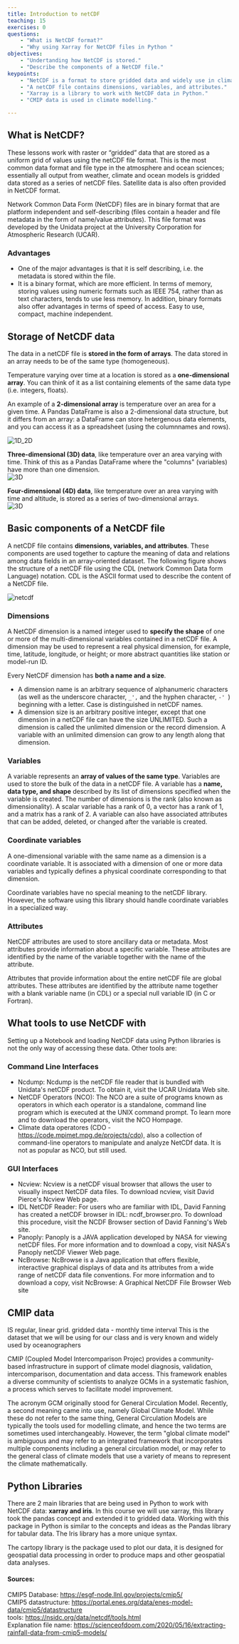```yaml
---
title: Introduction to netCDF
teaching: 15 
exercises: 0 
questions:
    - "What is NetCDF format?"
    - "Why using Xarray for NetCDF files in Python "
objectives:
    - "Undertanding how NetCDF is stored." 
    - "Describe the components of a NetCDF file."
keypoints:
    - "NetCDF is a format to store gridded data and widely use in climate science."
    - "A netCDF file contains dimensions, variables, and attributes."
    - "Xarray is a library to work with NetCDF data in Python."
    - "CMIP data is used in climate modelling."

---
```


## What is NetCDF?
These lessons work with raster or “gridded” data that are stored as a uniform grid of values using the netCDF file format. This is the most common data format and file type in the atmosphere and ocean sciences; essentially all output from weather, climate and ocean models is gridded data stored as a series of netCDF files. Satellite data is also often provided in NetCDF format.    
  
Network Common Data Form (NetCDF) files are in binary format that are platform independent and self-describing (files contain a header and file metadata in the form of name/value attributes). This file format was developed by the Unidata project at the University Corporation for Atmospheric Research (UCAR).  
  
### Advantages
* One of the major advantages is that it is self describing, i.e. the metadata is stored within the file.  
* It is a binary format, which are more efficient. In terms of memory, storing values using numeric formats such as IEEE 754, rather than as text characters, tends to use less memory. In addition, binary formats also offer advantages in terms of speed of access. Easy to use, compact, machine independent.  
  
  
## Storage of NetCDF data
The data in a netCDF file is **stored in the form of arrays**. The data stored in an array needs to be of the same type (homogeneous). 
  
Temperature varying over time at a location is stored as a **one-dimensional array**. You can think of it as a list containing elements of the same data type (i.e. integers, floats).    
  
An example of a **2-dimensional array** is temperature over an area for a given time. A Pandas DataFrame is also a 2-dimensional data structure, but it differs from an array: a DataFrame can store hetergenous data elements, and you can access it as a spreadsheet (using the columnnames and rows).  
  
![1D_2D](../fig/netcdf_1D_2D_array.PNG)  
  
**Three-dimensional (3D) data**, like temperature over an area varying with time. Think of this as a Pandas DataFrame where the "columns" (variables) have more than one dimension.  
![3D](../fig/netcdf_3D.gif)  
  
**Four-dimensional (4D) data**, like temperature over an area varying with time and altitude, is stored as a series of two-dimensional arrays.  
![3D](../fig/netcdf_4D.gif)  
  
## Basic components of a NetCDF file
A netCDF file contains **dimensions, variables, and attributes**. These components are used together to capture the meaning of data and relations among data fields in an array-oriented dataset. The following figure shows the structure of a netCDF file using the CDL (network Common Data form Language) notation. CDL is the ASCII format used to describe the content of a NetCDF file.  
  
![netcdf](../fig/netcdf.png)  
  
  
### Dimensions
A NetCDF dimension is a named integer used to **specify the shape** of one or more of the multi-dimensional variables contained in a netCDF file. A dimension may be used to represent a real physical dimension, for example, time, latitude, longitude, or height; or more abstract quantities like station or model-run ID.  
  
Every NetCDF dimension has **both a name and a size**.  
* A dimension name is an arbitrary sequence of alphanumeric characters (as well as the underscore character, `_',` and the hyphen character, `-' `) beginning with a letter. Case is distinguished in netCDF names. 
* A dimension size is an arbitrary positive integer, except that one dimension in a netCDF file can have the size UNLIMITED. Such a dimension is called the unlimited dimension or the record dimension. A variable with an unlimited dimension can grow to any length along that dimension.     


### Variables
A variable represents an **array of values of the same type**. Variables are used to store the bulk of the data in a netCDF file. 
A variable has a **name, data type, and shape** described by its list of dimensions specified when the variable is created. The number of dimensions is the rank (also known as dimensionality). A scalar variable has a rank of 0, a vector has a rank of 1, and a matrix has a rank of 2. 
A variable can also have associated attributes that can be added, deleted, or changed after the variable is created.

### Coordinate variables
A one-dimensional variable with the same name as a dimension is a coordinate variable. It is associated with a dimension of one or more data variables and typically defines a physical coordinate corresponding to that dimension.

Coordinate variables have no special meaning to the netCDF library. However, the software using this library should handle coordinate variables in a specialized way.

### Attributes
NetCDF attributes are used to store ancillary data or metadata. Most attributes provide information about a specific variable. These attributes are identified by the name of the variable together with the name of the attribute.

Attributes that provide information about the entire netCDF file are global attributes. These attributes are identified by the attribute name together with a blank variable name (in CDL) or a special null variable ID (in C or Fortran).



## What tools to use NetCDF with
Setting up a Notebook and loading NetCDF data using Python libraries is not the only way of accessing these data. Other tools are:

### Command Line Interfaces
* Ncdump: Ncdump is the netCDF file reader that is bundled with Unidata's netCDF product. To obtain it, visit the UCAR Unidata Web site.
* NetCDF Operators (NCO): The NCO are a suite of programs known as operators in which each operator is a standalone, command line program which is executed at the UNIX command prompt. To learn more and to download the operators, visit the NCO Hompage.  
* Climate data operatores (CDO - https://code.mpimet.mpg.de/projects/cdo), also a collection of command-line operators to manipulate and analyze NetCDf data. It is not as popular as NCO, but still used. 

### GUI Interfaces
* Ncview: Ncview is a netCDF visual browser that allows the user to visually inspect NetCDF data files. To download ncview, visit David Pierce's Ncview Web page.
* IDL NetCDF Reader: For users who are familiar with IDL, David Fanning has created a netCDF browser in IDL: ncdf_browser.pro. To download this procedure, visit the NCDF Browser section of David Fanning's Web site.
* Panoply: Panoply is a JAVA application developed by NASA for viewing netCDF files. For more information and to download a copy, visit NASA's Panoply netCDF Viewer Web page.
* NcBrowse: NcBrowse is a Java application that offers flexible, interactive graphical displays of data and its attributes from a wide range of netCDF data file conventions. For more information and to download a copy, visit NcBrowse: A Graphical NetCDF File Browser Web site


## CMIP data

IS regular, linear grid. gridded data - monthly time interval
This is the dataset that we will be using for our class and is very known and widely used by oceanographers

CMIP (Coupled Model Intercomparison Projec) provides a community-based infrastructure in support of climate model diagnosis, validation, intercomparison, documentation and data access. This framework enables a diverse community of scientists to analyze GCMs in a systematic fashion, a process which serves to facilitate model improvement.

The acronym GCM originally stood for General Circulation Model. Recently, a second meaning came into use, namely Global Climate Model. While these do not refer to the same thing, General Circulation Models are typically the tools used for modelling climate, and hence the two terms are sometimes used interchangeably. However, the term "global climate model" is ambiguous and may refer to an integrated framework that incorporates multiple components including a general circulation model, or may refer to the general class of climate models that use a variety of means to represent the climate mathematically. 



## Python Libraries
There are 2 main libraries that are being used in Python to work with NetCDF data: **xarray and iris**. In this course we will use xarray, this library took the pandas concept and extended it to gridded data. Working with this package in Python is similar to the concepts and ideas as the Pandas library for tabular data. The Iris library has a more unique syntax. 

The  cartopy library is the package used to plot our data, it is designed for geospatial data processing in order to produce maps and other geospatial data analyses. 
  
    
#### Sources: 
CMIP5 Database: https://esgf-node.llnl.gov/projects/cmip5/  
CMIP5 datastructure: https://portal.enes.org/data/enes-model-data/cmip5/datastructure  
tools: https://nsidc.org/data/netcdf/tools.html  
Explanation file name: https://scienceofdoom.com/2020/05/16/extracting-rainfall-data-from-cmip5-models/  


